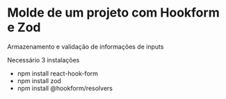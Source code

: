 # Molde de um projeto com Hookform e Zod
Armazenamento e validação de informações de inputs 

Necessário 3 instalações

- npm install react-hook-form
- npm install zod
- npm install @hookform/resolvers
